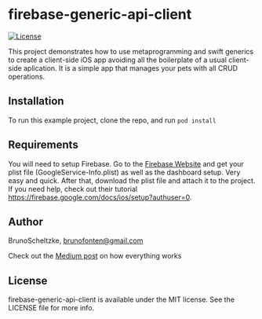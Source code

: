 # firebase-generic-api-client

[![License](https://img.shields.io/cocoapods/l/FirebaseGenericClient.svg?style=flat)](https://cocoapods.org/pods/FirebaseGenericClient)

This project demonstrates how to use metaprogramming and swift generics to create a client-side iOS app avoiding all the boilerplate of a usual client-side aplication. It is a simple app that manages your pets with all CRUD operations.

## Installation

To run this example project, clone the repo, and run `pod install`

## Requirements

You will need to setup Firebase. Go to the [Firebase Website](https://console.firebase.google.com/u/0/) and get your plist file (GoogleService-Info.plist) as well as the dashboard setup. Very easy and quick. After that, download the plist file and attach it to the project. If you need help, check out their tutorial https://firebase.google.com/docs/ios/setup?authuser=0.

## Author

BrunoScheltzke, brunofonten@gmail.com

Check out the [Medium post](https://medium.com/@brunofonten/swift-generics-and-metaprogramming-for-the-easiest-to-use-client-side-app-8f5ba98771b0) on how everything works


## License

firebase-generic-api-client is available under the MIT license. See the LICENSE file for more info.
